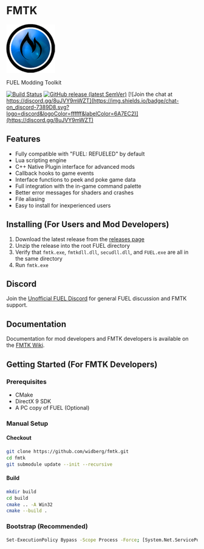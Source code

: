 # FMTK

![FMTK Logo](https://github.com/widberg/fmtk/blob/master/logo.png?raw=true)

FUEL Modding Toolkit

[![Build Status](https://github.com/widberg/fmtk/actions/workflows/build.yml/badge.svg?branch=master)](https://github.com/widberg/fmtk/actions/workflows/build.yml)
[![GitHub release (latest SemVer)](https://img.shields.io/github/v/release/widberg/fmtk)](https://github.com/widberg/fmtk/releases)
[![Join the chat at https://discord.gg/8uJVY9mWZT](https://img.shields.io/badge/chat-on_discord-7389D8.svg?logo=discord&logoColor=ffffff&labelColor=6A7EC2)](https://discord.gg/8uJVY9mWZT)

## Features

* Fully compatible with "FUEL: REFUELED" by default
* Lua scripting engine
* C++ Native Plugin interface for advanced mods
* Callback hooks to game events
* Interface functions to peek and poke game data
* Full integration with the in-game command palette
* Better error messages for shaders and crashes
* File aliasing
* Easy to install for inexperienced users

## Installing (For Users and Mod Developers)

1. Download the latest release from the [releases page](https://github.com/widberg/fmtk/releases)
2. Unzip the release into the root FUEL directory
3. Verify that `fmtk.exe`, `fmtkdll.dll`, `secudll.dll`, and `FUEL.exe` are all in the same directory
4. Run `fmtk.exe`

## Discord

Join the [Unofficial FUEL Discord](https://discord.gg/8uJVY9mWZT) for general FUEL discussion and FMTK support.

## Documentation

Documentation for mod developers and FMTK developers is available on the [FMTK Wiki](https://github.com/widberg/fmtk/wiki).

## Getting Started (For FMTK Developers)

### Prerequisites

* CMake
* DirectX 9 SDK
* A PC copy of FUEL (Optional)

### Manual Setup

#### Checkout

```sh
git clone https://github.com/widberg/fmtk.git
cd fmtk
git submodule update --init --recursive
```

#### Build

```sh
mkdir build
cd build
cmake .. -A Win32
cmake --build .
```

### Bootstrap (Recommended)

```sh
Set-ExecutionPolicy Bypass -Scope Process -Force; [System.Net.ServicePointManager]::SecurityProtocol = [System.Net.ServicePointManager]::SecurityProtocol -bor 3072; iex ((New-Object System.Net.WebClient).DownloadString('https://raw.githubusercontent.com/widberg/fmtk/master/bootstrap.ps1'))
```
